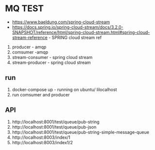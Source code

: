 # MQ TEST


- https://www.baeldung.com/spring-cloud-stream 
- https://docs.spring.io/spring-cloud-stream/docs/3.2.0-SNAPSHOT/reference/html/spring-cloud-stream.html#spring-cloud-stream-reference - SPRING cloud stream ref


1. producer - amqp
2. comsumer -amqp
3. stream-consumer - spring cloud stream
4. stream-producer - spring cloud stream



## run
1. docker-compose up - running on ubuntu/ lilocalhost
2. run comsumer and producer

## API
1. http://localhost:8001/test/queue/pub-string
2. http://localhost:8001/test/queue/pub-json
3. http://localhost:8001/test/queue/pub-string-simple-message-queue
3. http://localhost:8003/index/1
3. http://localhost:8003/index1/2
